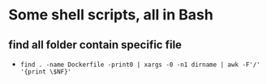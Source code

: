 # Some shell scripts, all in Bash

## find all folder contain specific file
 - `find . -name Dockerfile -print0 | xargs -0 -n1 dirname | awk -F'/' '{print \$NF}'`
